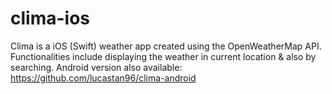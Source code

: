# clima-ios
Clima is a iOS (Swift) weather app created using the OpenWeatherMap API. Functionalities include displaying the weather in current location & also by searching. Android version also available: https://github.com/lucastan96/clima-android